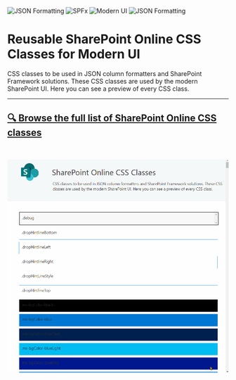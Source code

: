 ![JSON Formatting](https://img.shields.io/badge/SharePoint-Online-green.svg) 
![SPFx](https://img.shields.io/badge/SPFx-green.svg)
![Modern UI](https://img.shields.io/badge/Modern_UI-green.svg) 
![JSON Formatting](https://img.shields.io/badge/JSON_Formatting-green.svg) 

# Reusable SharePoint Online CSS Classes for Modern UI

CSS classes to be used in JSON column formatters and SharePoint Framework solutions. These CSS classes are used by the modern SharePoint UI. Here you can see a preview of every CSS class.

<hr>

## [🔍 Browse the full list of SharePoint Online CSS classes](https://zerg00s.github.io/sp-modern-classes/)

<br>

![image](ModernClasses.gif)

